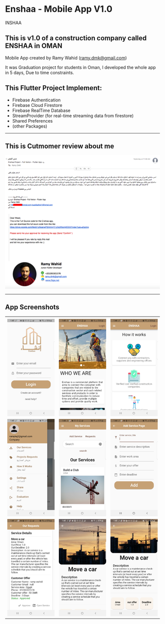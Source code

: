 # Enshaa - Mobile App V1.0

INSHAA

## This is v1.0 of a construction company called ENSHAA in OMAN

Mobile App created by Ramy Wahid (ramy.dmk@gmail.com)

It was Graduation project for students in Oman, I developed the whole app
in 5 days, Due to time constraints.



## This Flutter Project Implement:
- Firebase Authentication
- Firebase Cloud Firestore
- Firebase RealTime Database
- StreamProvider (for real-time streaming data from firestore)
- Shared Preferences
- (other Packages)



------------------------------------------------------------------

## This is Cutmomer review about me

![alt text](https://github.com/ramyhq/ENSHAA_APP/blob/master/assets/images/review.png?raw=true)


------------------------------------------------------------------



## App Screenshots

<table>
  <tr>
    <td></td>
     <td></td>
     <td></td>
  </tr>
  <tr>
    <td><img src="Enshaaa_ScreenShot/1.jpg" </td>
    <td><img src="Enshaaa_ScreenShot/2.jpg" ></td>
    <td><img src="Enshaaa_ScreenShot/3.jpg" ></td>
  </tr>
   
  <tr>
    <td><img src="Enshaaa_ScreenShot/4.jpg" </td>
    <td><img src="Enshaaa_ScreenShot/5.jpg" </td>
    <td><img src="Enshaaa_ScreenShot/6.jpg" </td>
  </tr>
  <tr>
    <td><img src="Enshaaa_ScreenShot/7.jpg" </td>
    <td><img src="Enshaaa_ScreenShot/8.jpg" </td>
    <td><img src="Enshaaa_ScreenShot/9.jpg" </td>
   </tr>
 </table>
 
 
